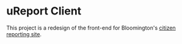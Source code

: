 # uReport Client

This project is a redesign of the front-end for Bloomington's [citizen reporting site](https://bloomington.in.gov/ureport).
